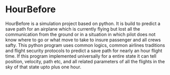 # HourBefore
HourBefore is a simulation project based on python. It is build to predict a save path for an airplane which is currently flying but lost all the communication from the ground or in a situation in which pilot does not know where to go or what move to take to insure passenger and all crews safty. This python program uses common logics, common airlines traditions and flight security protocols to predict a save path for nearly an hour flight time. If this program implemented universally for a entire state it can tell position, velocity, path etc, and all related parameters of all the flights in the sky of that state upto plus one hour.
